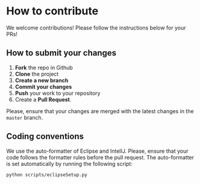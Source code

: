# How to contribute

We welcome contributions!
Please follow the instructions below for your PRs!

## How to submit your changes

1. **Fork** the repo in Github
2. **Clone** the project 
3. **Create a new branch** 
4. **Commit your changes**
5. **Push** your work to your repository
6. Create a **Pull Request**. 

Please, ensure that your changes are merged with the latest changes in the `master` branch.

## Coding conventions

We use the auto-formatter of Eclipse and IntelIJ. 
Please,  ensure that your code follows the formatter rules before the pull request.
The auto-formatter is set automatically by running the following script:

```bash
python scripts/eclipseSetup.py
``` 


